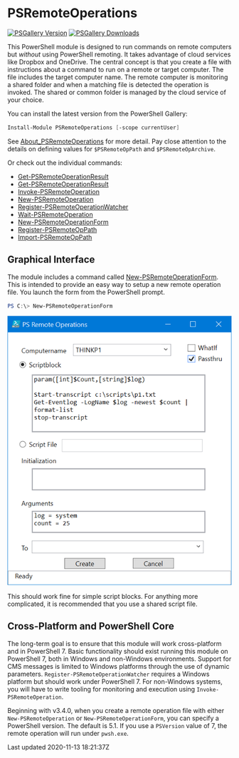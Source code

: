# PSRemoteOperations

[![PSGallery Version](https://img.shields.io/powershellgallery/v/PSRemoteOperations.png?style=for-the-badge&logo=powershell&label=PowerShell%20Gallery)](https://www.powershellgallery.com/packages/PSRemoteOperations/) [![PSGallery Downloads](https://img.shields.io/powershellgallery/dt/PSRemoteOperations.png?style=for-the-badge&label=Downloads)](https://www.powershellgallery.com/packages/PSRemoteOperations/)

This PowerShell module is designed to run commands on remote computers but _without_ using PowerShell remoting. It takes advantage of cloud services like Dropbox and OneDrive. The central concept is that you create a file with instructions about a command to run on a remote or target computer. The file includes the target computer name. The remote computer is monitoring a shared folder and when a matching file is detected the operation is invoked. The shared or common folder is managed by the cloud service of your choice.

You can install the latest version from the PowerShell Gallery:

```powershell
Install-Module PSRemoteOperations [-scope currentUser]
```

See [About_PSRemoteOperations](docs/about_PSRemoteOperations.md) for more detail. Pay close attention to the details on defining values for `$PSRemoteOpPath` and `$PSRemoteOpArchive`.

Or check out the individual commands:

+ [Get-PSRemoteOperationResult](docs/Get-PSRemoteOperation.md)
+ [Get-PSRemoteOperationResult](docs/Get-PSRemoteOperationResult.md)
+ [Invoke-PSRemoteOperation](docs/Invoke-PSRemoteOperation.md)
+ [New-PSRemoteOperation](docs/New-PSRemoteOperation.md)
+ [Register-PSRemoteOperationWatcher](docs/Register-PSRemoteOperationWatcher.md)
+ [Wait-PSRemoteOperation](docs/Wait-PSRemoteOperation.md)
+ [New-PSRemoteOperationForm](docs/New-PSRemoteOperationForm.md)
+ [Register-PSRemoteOpPath](docs/Register-PSRemoteOpPath.md)
+ [Import-PSRemoteOpPath](docs/Import-PSRemoteOpPath.md)

## Graphical Interface

The module includes a command called [New-PSRemoteOperationForm](docs/New-PSRemoteOperationForm.md). This is intended to provide an easy way to setup a new remote operation file. You launch the form from the PowerShell prompt.

```powershell
PS C:\> New-PSRemoteOperationForm
```

![RemoteOperationForm](assets/new-remoteop-form.png)

This should work fine for simple script blocks. For anything more complicated, it is recommended that you use a shared script file.

## Cross-Platform and PowerShell Core

The long-term goal is to ensure that this module will work cross-platform and in PowerShell 7. Basic functionality should exist running this module on PowerShell 7, both in Windows and non-Windows environments. Support for CMS messages is limited to Windows platforms through the use of dynamic parameters. `Register-PSRemoteOperationWatcher` requires a Windows platform but should work under PowerShell 7. For non-Windows systems, you will have to write tooling for monitoring and execution using `Invoke-PSRemoteOperation`.

Beginning with v3.4.0, when you create a remote operation file with either `New-PSRemoteOperation` or `New-PSRemoteOperationForm`, you can specify a PowerShell version. The default is 5.1. If you use a `PSVersion` value of 7, the remote operation will run under `pwsh.exe`.

Last updated 2020-11-13 18:21:37Z
